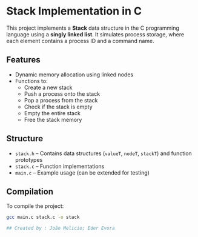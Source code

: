 # Stack Implementation in C

This project implements a **Stack** data structure in the C programming language using a **singly linked list**. It simulates process storage, where each element contains a process ID and a command name.

## Features

- Dynamic memory allocation using linked nodes
- Functions to:
  - Create a new stack
  - Push a process onto the stack
  - Pop a process from the stack
  - Check if the stack is empty
  - Empty the entire stack
  - Free the stack memory

## Structure

- `stack.h` – Contains data structures (`valueT`, `nodeT`, `stackT`) and function prototypes
- `stack.c` – Function implementations
- `main.c` – Example usage (can be extended for testing)

## Compilation

To compile the project:

```bash
gcc main.c stack.c -o stack

## Created by : João Melicio; Eder Evora
